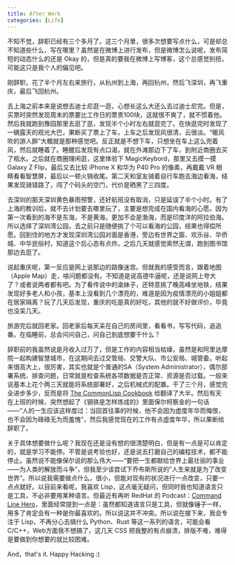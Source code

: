 ```yaml
---
title: After Work
categories: [Life]
---
```


不知不觉，辞职已经有三个多月了。这三个月里，很多次想要写点什么，可是却总不知道些什么，写在哪里？虽然是在微博上进行发布，但是微博怎么说呢，发布简短的动态什么的还是 Okay 的，但是真的要我在微博上写博客，这个总感觉别扭，可能这只是我个人的偏见吧。

刚辞职，花了半个月左右来旅行，从杭州到上海，再回杭州，然后飞深圳，再飞重庆，最后飞回杭州。

去上海之前本来是说想去迪士尼逛一逛，心想长这么大还么去过迪士尼完。但是，买票时突然发现周末的票要比工作日的票贵100块，这就很不爽了，就不惯着他。然后我就跑到豫园那里去逛了逛，发现半个小时左右就逛完了。在快逛完时发现了一辆露天的观光大巴，果断买了票上了车，上车之后发现风很清，云很淡。“暖风吹的游人醉”大概就是那种感觉吧。反正就是不想下车，只想坐在车上这么兜着风，然后就睡着了。睡醒后发现有点口渴，就在外滩那边下了车，到附近商圈去买了瓶水。之后就在商圈理闲逛，这里体验下 MagicKeybord，那里又去摸一摸 Galaxy Z Flip，最后又去比较 iPhone X 和华为 P40 Pro 的像素，再戴戴 VR 眼睛看看智慧屏，最后以一顿火锅收尾。第二天和室友骑着自行车跑去海边看海，结果发现骑错路了，闯了个码头的空门，代价是晒黑了三四度。

去深圳的那天深圳黄色暴雨预警，还好航班没有取消，只是延误了半个小时。有了上海的教训后，就不去计划要去哪里玩了，主要是想完成在国内看海的心愿。因为第一次看到的海不是东海，不是黄海，更加不会是渤海，而是印度洋的阿拉伯海。所以选择了深圳湾公园，去之前只是随便挑了个可以看海的公园，结果也得偿所愿。回到住的地方才发现深圳湾公园对面是香港，旁边有世界之窗、欢乐谷、华侨城、中华民俗村，知道这个后心态有点炸。之后几天就感觉索然无谓，跑到图书馆那边去逛了。

说起重庆呢，第一反应是网上说那边的路像迷宫。但就我的感受而言，跟着地图（Apple Map）走，啥问题都没有。不知道是说高德牛逼呢，还是说网上夸大了？或者说两者都有吧。为了看传说中的渝妹子，还特意挑了晚高峰坐地铁，结果发现好多老人和小孩，基本上没看到几个漂亮的，难道是因为疫情漂亮的小姐姐都在居家隔离？玩了几天后发现，重庆的吃是真的好吃，其他的就不好做评价，毕竟也没呆几天。

旅游完后就回老家。回老家后每天呆在自己的房间里，看看书，写写代码，追追番。在临睡前，总会问问自己，问自己到底想要干什么？

辞职前的我虽然说是月收入过万了，但是工作的内容相当枯燥，虽然是和阿里达摩院一起构建智慧城市，在这期间去过交管局、交警大队、市公安局、城管委。听起来很高大上，很厉害，其实也就是个普通的SA（System Administrator），偶尔部署系统、排查问题，日常就是检查系统各项数据是否正常、资源是否过载。一般来说基本上花个两三天就能将系统部署好，之后机械式的配置。干了三个月，感觉完全进步多少，反而是将 [The CommonLisp Cookbook][1] 给翻译了大半。然后有天在上班的时候，突然想起了《钢铁是怎样炼成的》里面保尔柯察金的一句话——“人的一生应该这样度过：当回首往事的时候，他不会因为虚度年华而悔恨，也不会因为碌碌无为而羞愧”，然后我感觉现在的工作有点虚度年华，所以果断给辞职了。

关于具体想要做什么呢？我现在还是没有想的很清楚明白，但是有一点是可以肯定的，就是学习不能停。不管是说考验也好，还是说去打磨自己的编程技术，都不能停止。虽然说不能像保尔说的那么伟大——“要把一生都献给世界上最壮丽的事业——为人类的解放而斗争”，但我至少该尝试下乔布斯所说的”人生来就是为了改变世界“。所以说我需要做点什么，很小，但能对现有的状况进行一点改变，只要一点点就好。以目前来看呢，我喜欢 Lisp，这点毫无疑问，但同时我也知道语言只是工具，不必非要用某种语言。但最近有再听 RedHat 的 Podcast：[Command Line Hero][2]，里面经常提到一点是：虽然都知道语言只是工具，但就像锤子一样，用多了肯定会有一种是你最喜欢的。所以说这并不冲突。所以说在接下来，我会专注于 Lisp，不再分心去搞什么 Python、Rust 等这一系列的语言，可能会看 C/C++，Web方面我不想搞了，这几天 CSS 把我整的有点崩溃，排版不难，难得是要做到你想要的就比较困难。

And，that's it. Happy Hacking :)

[1]: https://oneforalone.github.io/cl-cookbook-cn/#/
[2]: https://www.redhat.com/en/command-line-heroes



